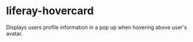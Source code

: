 liferay-hovercard
=================

Displays users profile information in a pop up when hovering above user's avatar.
